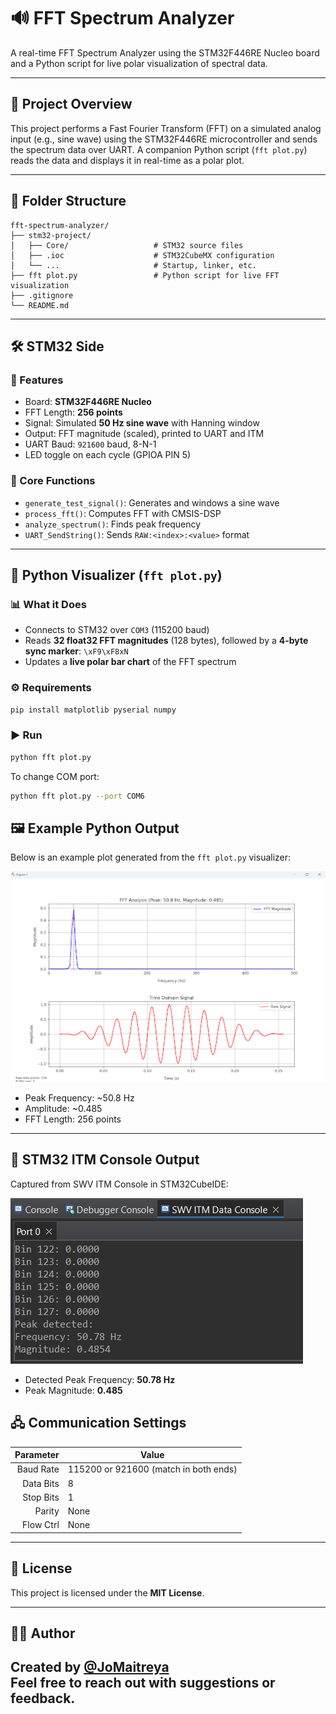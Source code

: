 # 🔊 FFT Spectrum Analyzer

A real-time FFT Spectrum Analyzer using the STM32F446RE Nucleo board and a Python script for live polar visualization of spectral data.

---

## 🚀 Project Overview

This project performs a Fast Fourier Transform (FFT) on a simulated analog input (e.g., sine wave) using the STM32F446RE microcontroller and sends the spectrum data over UART. A companion Python script (`fft plot.py`) reads the data and displays it in real-time as a polar plot.

---

## 📁 Folder Structure

```
fft-spectrum-analyzer/
├── stm32-project/
│   ├── Core/                   # STM32 source files
│   ├── .ioc                    # STM32CubeMX configuration
│   └── ...                     # Startup, linker, etc.
├── fft plot.py                 # Python script for live FFT visualization
├── .gitignore
└── README.md
```

---

## 🛠 STM32 Side

### 🔧 Features
- Board: **STM32F446RE Nucleo**
- FFT Length: **256 points**
- Signal: Simulated **50 Hz sine wave** with Hanning window
- Output: FFT magnitude (scaled), printed to UART and ITM
- UART Baud: `921600` baud, 8-N-1
- LED toggle on each cycle (GPIOA PIN 5)

### 🧠 Core Functions
- `generate_test_signal()`: Generates and windows a sine wave
- `process_fft()`: Computes FFT with CMSIS-DSP
- `analyze_spectrum()`: Finds peak frequency
- `UART_SendString()`: Sends `RAW:<index>:<value>` format

---

## 🐍 Python Visualizer (`fft plot.py`)

### 📊 What it Does

- Connects to STM32 over `COM3` (115200 baud)
- Reads **32 float32 FFT magnitudes** (128 bytes), followed by a **4-byte sync marker**: `\xF9\xF8xN`
- Updates a **live polar bar chart** of the FFT spectrum

### ⚙️ Requirements

```bash
pip install matplotlib pyserial numpy
```

### ▶️ Run

```bash
python fft plot.py
```

To change COM port:
```bash
python fft plot.py --port COM6
```

## 🖼️ Example Python Output

Below is an example plot generated from the `fft plot.py` visualizer:

![FFT and Time Domain Plot](py_output.png)

- Peak Frequency: ~50.8 Hz  
- Amplitude: ~0.485  
- FFT Length: 256 points  

---

## 🧪 STM32 ITM Console Output

Captured from SWV ITM Console in STM32CubeIDE:

![ITM Console Output](itm_con.png)

- Detected Peak Frequency: **50.78 Hz**
- Peak Magnitude: **0.485**



## 🖧 Communication Settings

| Parameter | Value        |
|----------:|--------------|
| Baud Rate | 115200 or 921600 (match in both ends) |
| Data Bits | 8            |
| Stop Bits | 1            |
| Parity    | None         |
| Flow Ctrl | None         |

---

## 📄 License

This project is licensed under the **MIT License**.

---

## 👨‍💻 Author

Created by [@JoMaitreya](https://github.com/JoMaitreya)  
Feel free to reach out with suggestions or feedback.
---


